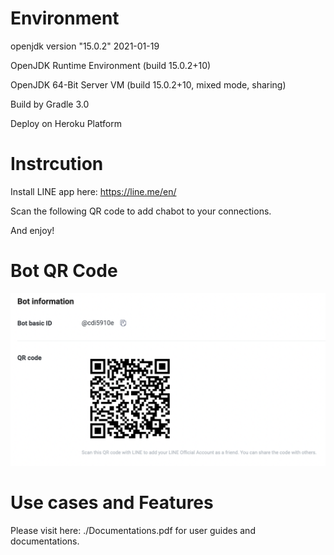 # Environment
 
 openjdk version "15.0.2" 2021-01-19

 OpenJDK Runtime Environment (build 15.0.2+10)

 OpenJDK 64-Bit Server VM (build 15.0.2+10, mixed mode, sharing)
 
 Build by Gradle 3.0
 
 Deploy on Heroku Platform 

# Instrcution 

Install LINE app here:  https://line.me/en/ 

Scan the following QR code to add chabot to your connections. 

And enjoy!

# Bot QR Code

![alt text](./QR.png)

# Use cases and Features 

Please visit here: ./Documentations.pdf for user guides and documentations.


